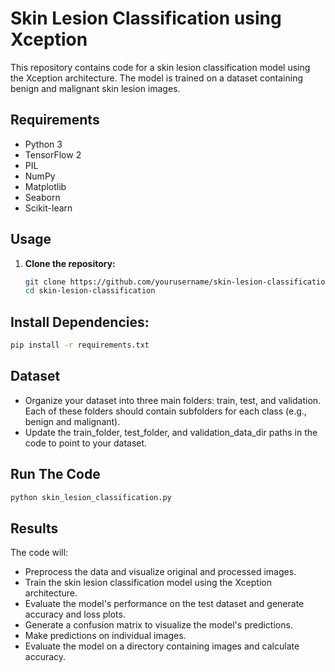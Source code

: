 # Skin Lesion Classification using Xception

This repository contains code for a skin lesion classification model using the Xception architecture. The model is trained on a dataset containing benign and malignant skin lesion images.

## Requirements
- Python 3
- TensorFlow 2
- PIL
- NumPy
- Matplotlib
- Seaborn
- Scikit-learn

## Usage

1. **Clone the repository:**
   ```bash
   git clone https://github.com/yourusername/skin-lesion-classification.git
   cd skin-lesion-classification
    ```
## Install Dependencies:
```bash
pip install -r requirements.txt
```

## Dataset
- Organize your dataset into three main folders: train, test, and validation. Each of these folders should contain subfolders for each class (e.g., benign and malignant).
- Update the train_folder, test_folder, and validation_data_dir paths in the code to point to your dataset.

## Run The Code 
```bash
python skin_lesion_classification.py
```
## Results
The code will:

- Preprocess the data and visualize original and processed images.
- Train the skin lesion classification model using the Xception architecture.
- Evaluate the model's performance on the test dataset and generate accuracy and loss plots.
- Generate a confusion matrix to visualize the model's predictions.
- Make predictions on individual images.
- Evaluate the model on a directory containing images and calculate accuracy.
